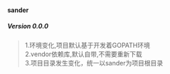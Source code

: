 
#### sander


##### Version 0.0.0
> 1.环境变化,项目默认基于开发着GOPATH环境      
> 2.vendor依赖库,默认自带,不需要重新下载    
> 3.项目目录发生变化，统一以sander为项目根目录  



